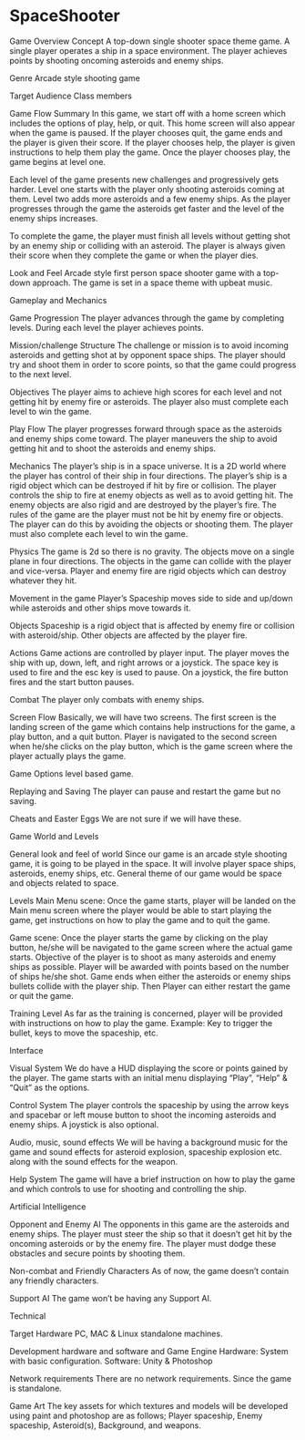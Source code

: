 # SpaceShooter

Game Overview
Concept
A top-down single shooter space theme game. A single player operates a ship in a space environment. The player achieves points by shooting oncoming asteroids and enemy ships.

Genre
Arcade style shooting game

Target Audience
Class members

Game Flow Summary
In this game, we start off with a home screen which includes the options of play, help, or quit. This home screen will also appear when the game is paused. If the player chooses quit, the game ends and the player is given their score. If the player chooses help, the player is given instructions to help them play the game. Once the player chooses play, the game begins at level one.

Each level of the game presents new challenges and progressively gets harder. Level one starts with the player only shooting asteroids coming at them. Level two adds more asteroids and a few enemy ships. As the player progresses through the game the asteroids get faster and the level of the enemy ships increases. 

To complete the game, the player must finish all levels without getting shot by an enemy ship or colliding with an asteroid. The player is always given their score when they complete the game or when the player dies.

Look and Feel
Arcade style first person space shooter game with a top-down approach. The game is set in a space theme with upbeat music.

Gameplay and Mechanics

Game Progression
The player advances through the game by completing levels. During each level the player achieves points.

Mission/challenge Structure
The challenge or mission is to avoid incoming asteroids and getting shot at by opponent space ships. The player should try and shoot them in order to score points, so that the game could progress to the next level.

Objectives 
The player aims to achieve high scores for each level and not getting hit by enemy fire or asteroids. The player also must complete each level to win the game.


Play Flow 
The player progresses forward through space as the asteroids and enemy ships come toward. The player maneuvers the ship to avoid getting hit and to shoot the asteroids and enemy ships.

Mechanics 
The player’s ship is in a space universe. It is a 2D world where the player has control of their ship in four directions. The player’s ship is a rigid object which can be destroyed if hit by fire or collision. The player controls the ship to fire at enemy objects as well as to avoid getting hit. The enemy objects are also rigid and are destroyed by the player’s fire. The rules of the game are the player must not be hit by enemy fire or objects. The player can do this by avoiding the objects or shooting them. The player must also complete each level to win the game.

Physics 
The game is 2d so there is no gravity. The objects move on a single plane in four directions. The objects in the game can collide with the player and vice-versa. Player and enemy fire are rigid objects which can destroy whatever they hit. 

Movement in the game
Player’s Spaceship moves side to side and up/down while asteroids and other ships move towards it.

Objects 
Spaceship is a rigid object that is affected by enemy fire or collision with asteroid/ship. Other objects are affected by the player fire.

Actions
Game actions are controlled by player input. The player moves the ship with up, down, left, and right arrows or a joystick. The space key is used to fire and the esc key is used to pause. On a joystick, the fire button fires and the start button pauses.

Combat
The player only combats with enemy ships.

Screen Flow
Basically, we will have two screens. The first screen is the landing screen of the game which contains help instructions for the game, a play button, and a quit button. Player is navigated to the second screen when he/she clicks on the play button, which is the game screen where the player actually plays the game. 

Game Options 
level based game.

Replaying and Saving
The player can pause and restart the game but no saving.

Cheats and Easter Eggs
We are not sure if we will have these.

Game World and Levels

General look and feel of world
Since our game is an arcade style shooting game, it is going to be played in the space. It will involve player space ships, asteroids, enemy ships, etc. General theme of our game would be space and objects related to space.

Levels
Main Menu scene: Once the game starts, player will be landed on the Main menu screen where the player would be able to start playing the game, get instructions on how to play the game and to quit the game.

Game scene: Once the player starts the game by clicking on the play button, he/she will be navigated to the game screen where the actual game starts. Objective of the player is to shoot as many asteroids and enemy ships as possible. Player will be awarded with points based on the number of ships he/she shot. Game ends when either the asteroids or enemy ships bullets collide with the player ship. Then Player can either restart the game or quit the game. 

Training Level 
As far as the training is concerned, player will be provided with instructions on how to play the game. 
Example: Key to trigger the bullet, keys to move the spaceship, etc.

Interface

Visual System
We do have a HUD displaying the score or points gained by the player. The game starts with an initial menu displaying “Play”, “Help” & “Quit” as the options.

Control System
The player controls the spaceship by using the arrow keys and spacebar or left mouse button to shoot the incoming asteroids and enemy ships. A joystick is also optional.

Audio, music, sound effects
We will be having a background music for the game and sound effects for asteroid explosion, spaceship explosion etc. along with the sound effects for the weapon.

Help System
The game will have a brief instruction on how to play the game and which controls to use for shooting and controlling the ship.

Artificial Intelligence

Opponent and Enemy AI
The opponents in this game are the asteroids and enemy ships. The player must steer the ship so that it doesn’t get hit by the oncoming asteroids or by the enemy fire. The player must dodge these obstacles and secure points by shooting them.

Non-combat and Friendly Characters
As of now, the game doesn’t contain any friendly characters.

Support AI
The game won’t be having any Support AI.


Technical

Target Hardware
PC, MAC & Linux standalone machines.

Development hardware and software and Game Engine
Hardware: System with basic configuration.
Software: Unity & Photoshop

Network requirements
There are no network requirements. Since the game is standalone.

Game Art
The key assets for which textures and models will be developed using paint and photoshop are as follows; Player spaceship, Enemy spaceship, Asteroid(s), Background, and weapons.









